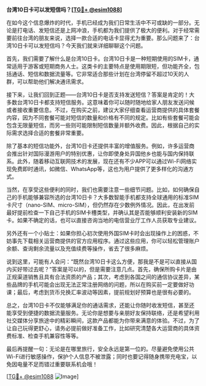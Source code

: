 **台湾10日卡可以发短信吗？[[TG💪+ @esim1088](https://t.me/s/esim1088)]**

在如今这个信息爆炸的时代，手机已经成为我们日常生活中不可或缺的一部分。无论是打电话、发短信还是上网冲浪，手机都为我们提供了极大的便利。对于经常需要前往台湾的朋友来说，选择一款合适的电话卡显得尤为重要。那么问题来了：台湾10日卡可以发短信吗？今天我们就来详细聊聊这个问题。

首先，我们需要了解什么是台湾10日卡。台湾10日卡是一种短期使用的SIM卡，通常适用于游客或短期商务人士。这类卡的主要特点是使用期限短，但功能齐全，包括通话、短信和数据流量等。它非常适合那些计划在台湾停留不超过10天的人群，可以帮助他们解决通讯需求。

接下来，让我们回到正题——台湾10日卡是否支持发送短信？答案是肯定的！大多数台湾10日卡都支持短信服务。这意味着你可以随时随地给家人朋友发送问候或者接收重要信息。不过，在购买之前，建议大家仔细查看运营商提供的具体套餐内容，因为不同套餐可能对短信的数量和价格有不同的规定。比如有些套餐可能会包含无限量短信，而另一些则可能限制短信数量并额外收费。因此，根据自己的实际需求选择合适的套餐非常重要。

除了基本的短信功能外，台湾10日卡还提供丰富的增值服务。例如，许多运营商会推出针对国际漫游用户的特别优惠，让你即使身处异国他乡也能与国内保持联系。此外，随着移动互联网技术的发展，现在还有不少APP可以通过Wi-Fi网络实现免费即时通讯，如微信、WhatsApp等，这也为用户提供了更多样化的沟通方式。

当然，在享受这些便利的同时，我们也需要注意一些细节问题。比如，如何确保自己的手机能够兼容所选的台湾10日卡？大多数智能手机都支持全球通用的标准SIM卡尺寸（nano-SIM、micro-SIM），但仍然存在少数例外情况。因此，在出发前最好提前检查一下自己手机的SIM卡槽类型，并确认其是否能够顺利安装新的SIM卡。如果不确定的话，也可以直接咨询当地的电信营业厅工作人员获取专业建议。

另外还有一个小贴士：如果你担心初次使用外国SIM卡时会出现操作上的困惑，不妨事先下载相关运营商提供的官方应用程序。通过这些应用，你可以轻松管理账户余额、查询剩余流量以及充值续费等操作，省去了很多麻烦。

说到这里，可能有人会问：“既然台湾10日卡这么方便，那我是不是可以直接从国内买好带过去呢？”答案是可以的，但是需要注意几点。首先，确保所购卡片是由正规渠道销售且具有合法资质的产品；其次，考虑到各国之间的通信协议差异，某些品牌的手机可能会出现无法正常注册网络的问题，所以在购买前一定要做好功课；最后，考虑到货币兑换汇率波动等因素，提前规划好预算也是很有必要的。

总之，台湾10日卡不仅能够满足你的通话需求，还能让你随时收发短信，甚至还能享受到便捷的数据流量服务。无论你是想要与亲朋好友保持联络，还是希望利用社交媒体分享旅途中的精彩瞬间，这款产品都能为你带来满意的体验。不过，为了让自己玩得更舒心，请务必提前做好准备工作，比如研究清楚各大运营商的具体资费标准、检查手机兼容性等等。

最后再提醒一句：无论是在哪里旅行，安全永远是第一位的。尽量避免使用公共Wi-Fi进行敏感操作，保护个人信息不被泄露；同时也要记得随身携带充电宝，以免因电量不足而错过重要联系机会哦！

[[TG💪+ @esim1088](https://t.me/s/esim1088) ![Image](https://i.postimg.cc/4NQfJmqS/Snipaste-2025-05-13-00-14-12.png)]